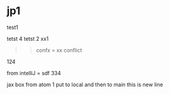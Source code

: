 # jp1
test1

tetst 4
tetst 2
xx1
>>  confx  =  xx conflict

124

from intelliJ   = sdf 334

jax box from atom 1 put to local and then to main
this is new line
